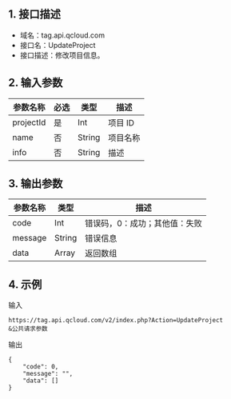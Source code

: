 ## 1. 接口描述

- 域名：tag.api.qcloud.com 
- 接口名：UpdateProject
- 接口描述：修改项目信息。

## 2. 输入参数

|参数名称|	必选|	类型|	描述|
|-----|-----|----|-----|
|projectId|	是|	Int	|项目 ID|
|name|	否	|String	|项目名称|
|info|	否|	String|	描述|

## 3. 输出参数

|参数名称| 类型| 描述 |
|-----|------|-------|
|code| Int |错误码，0：成功；其他值：失败 |
|message |String |错误信息 |
|data |Array| 返回数组|

## 4. 示例
输入
```
https://tag.api.qcloud.com/v2/index.php?Action=UpdateProject 
&公共请求参数
```

输出
```
{
    "code": 0,
    "message": "",
    "data": []
}
```
